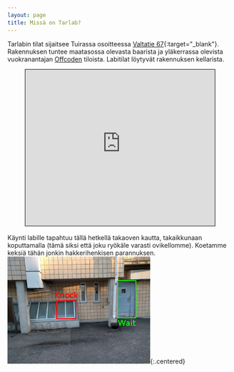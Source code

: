 ```yaml
---
layout: page
title: Missä on Tarlab?
---
```

Tarlabin tilat sijaitsee Tuirassa osoitteessa [Valtatie 67](http://www.openstreetmap.org/?mlat=65.02556&amp;mlon=25.48520#map=18/65.02556/25.48520){:target=&quot;_blank&quot;}. Rakennuksen tuntee maatasossa olevasta baarista ja yläkerrassa olevista vuokranantajan [Offcoden](https://www.offcode.fi/) tiloista. Labitilat löytyvät rakennuksen kellarista.

<center><iframe width="425" height="350" frameborder="0" scrolling="no" marginheight="0" marginwidth="0" src="https://www.openstreetmap.org/export/embed.html?bbox=25.48359274864197%2C65.02499449978585%2C25.486806035041813%2C65.02612470082687&amp;layer=mapnik&amp;marker=65.02555960628955%2C25.48519939184189" style="border: 1px solid black"></iframe></center>

Käynti labille tapahtuu tällä hetkellä takaoven kautta, takaikkunaan koputtamalla (tämä siksi että joku ryökäle varasti ovikellomme). Koetamme keksiä tähän jonkin hakkerihenkisen parannuksen.  
![Tarlabin koputusprotokolla](/assets/img/entry.jpg){:.centered}
